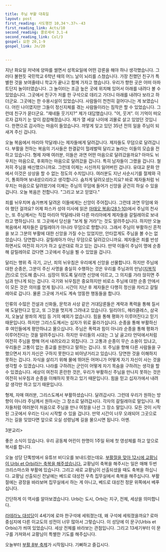 ```yaml
---

title: 주님 부활 대축일
layout: post 
first_reading: 사도행전 10,34ㄱ.37ㄴ-43
first_reading_link: Acts/10
second_reading: 콜로새서 3,1-4
second_reading_link: Col/3
gospel: 요한 20,1-9
gospel_link: Jn/20
 

---
```


지난 화요일 저녁에 양파를 썰면서 성목요일에 어떤 강론을 해야 하나 생각했습니다. 그러다 불현듯 국민학교 6학년 때의 어느 날이 뇌리를 스쳤습니다. 가장 친했던 친구가 특별한 것을 보여줄테니 학교가 끝나고 함께 가자고 했습니다. 우리가 향한 곳은 어떠 아파트단지 놀이터였습니다. 그 놀이터는 조금 높은 곳에 위치해 있어서 아래를 내려다 볼 수 있었습니다. 그곳에서 친구가 저를 한 구석으로 데리고 가더니 아래를 내려다 보라고 하더군요. 그곳에는 한 수용시설이 있었습니다. 사람들이 천천히 걸어다니는 게 보였습니다. 어린 나이였지만 그들이 정신지체를 겪는 사람들이라는 짐작은 할 수 있었습니다. 그런데 친구가 묻더군요. "쟤네들 웃기지?" 제가 대답했습니다. "어, 웃겨". 이 기억이 떠오르자 갑자기 눈 앞이 캄캄해졌습니다. 제가 열 세살 나이에 괴물로 살고 있었던 것입니다. 한편으로 감사하는 마음이 들었습니다. 까맣게 잊고 있던 35년 전의 일을 주님이 되새겨 주신 겁니다.

오늘 복음에서 마리아 막달레나는 제자들에게 달려갑니다. 제자들도 무덤으로 달려갑니다. 부활을 전하는 복음의 기사들은 한결같이 헐레벌떡 달리고 놀라는 이들의 모습을 전하고 있습니다. 형제 자매 여러분, 이들은 과연 어떤 마음으로 달려갔을까요? 아마도 뉘우치는 마음으로, 후회하는 마음으로 달려갔을 겁니다. 특히 남자들이 그랬을 겁니다. 철저히 주님을 배신했으니까요. 그런데 이제는 시신까지 잃어버린 겁니다. 유대교 문화 안에서 이것은 상상을 할 수 없는 정도의 수치입니다. 여러분도 지난 사순시기를 절제와 극기, 통회하며 보내셨으리라고 생각합니다. 숨차게 달려오셨는지요? 바로 제자들처럼 뉘우치는 마음으로 달려왔기에 이제는 주님의 무덤에 들어가 신앙을 굳건히 하실 수 있을 겁니다. 오늘 복음은 전합니다. "그리고 보고 믿었다."

죄를 뉘우치며 숨가쁘게 달려온 이들에게는 신앙이 주어집니다. 그런데 과연 무덤에 와야 했던 걸까요? 어제 파스카 성야 미사에 읽은 <a href="https://bible.cbck.or.kr/Knb/Mt/28">마태오 복음(28,1-10)</a>에서 주님의 천사는, 또 주님께서는 직접 마리아 막달레나와 다른 마리아에게 제자들을 갈릴레아로 보내라고 명하십니다. 또 그곳에서 당신을 "보게 될 거라"는 것도 알려주십니다. 하지만 오늘 복음에서 제자들은 갈릴레아가 아니라 무덤으로 향합니다. 그래서 주님이 부활하신 흔적을 보고 그분의 부활에 대한 신앙을 가질 수는 있었지만, 안타깝게도 주님을 볼 수는 없었습니다. 당연합니다. 갈릴레아가 아닌 무덤으로 달려갔으니까요. 제자들은 죄를 반성하면서도 여전히 자기가 하고 싶은대로 하고 있는 겁니다. 만약 이들이 주님이 명에 순종해 갈릴레아로 갔다면 그곳에서 주님을 뵐 수 있었을 겁니다.

달리는 행위 즉 극기, 고난, 죄의 뉘우침은 우리에게 신앙을 선물합니다. 하지만 주님에 대한 순종은, 그분이 주신 사명을 충실히 수행하는 것은 우리를 주님과의 만남(<a href="https://maria.catholic.or.kr/dictionary/term/term_view.asp?ctxtIdNum=3321&keyword=&gubun=01">지복직관</a>)으로 인도해 줍니다. 심장이 뛰도록 달리면 신앙에 이르고, 그 의지를 가라 앉히면 주님과 만나게 되는 겁니다. 극기와 뉘우침은 중요하지만 비로소 주님에 대한 순종 안에서 이 모든 것은 의미를 얻게 됩니다. 시간이 지난 후 제자들은 다행히 정신을 차리고 갈릴레아로 갑니다. 물론 그곳에 가서도 계속 엉뚱한 행동들을 합니다.

인류의 수많은 전설과 신화들, 문학과 사상 같은 거대담론들은 계략과 폭력을 통해 질서에 도달한다고 믿고, 또 그것을 멋지게 그려내고 있습니다. 일리야드, 헤라클레스, 삼국지, 오늘날 왕좌의 게임 등 거의 예외가 없습니다. 힘을 통해 평화가 이루어진다고 믿기 때문입니다. 하지만 그리스도께서는 십자가 위로 올라가십니다. 순종을 통해 부활하신 후 여인들에게 평안하냐고 물으십니다. 주님은 폭력과 힘이 아니라 순종을 통해 평화가 이루어진다는 것을 알려주십니다. 하지만 우리들의 시대는 그 날 골고타 언덕에서처럼 여전히 주님을 향해 어서 내려오라고 외칩니다. 그 고통과 순종이 무슨 소용이 있냐고, 우리들은 고통이 없는 종교를 원한다고 말하는 겁니다. 또 주님을 향해 다른 사람들을 구했으면서 자기 자신은 구하지 못한다고 비아냥거리고 있습니다. 당연한 것을 이해하지 못하는 겁니다. 자식을 살리기 위해 물에 뛰어든 어머니가 어떻게 자기 자신이 사는 것을 생각할 수 있겠습니다. 나라를 구하려는 군인이 어떻게 자기 목숨을 구하려는 생각을 할 수 있겠습니다. 세상이 여전히 혼란한 것은, 우리가 부활하신 주님을 만나지 못하는 것은 여전히 뉘우침과 순종을 이해하지 못하고 있기 때문입니다. 힘을 믿고 십자가에서 내려갈 생각만 하고 있기 때문입니다.

형제, 자매 여러분, 그리스도께서 부활하셨습니다. 달려갑시다. 그런데 우리가 원하는 방향이 아니라 주님께서 원하시는 그 장소로 달려갑시다. 각자의 갈릴레아로 말입니다. 제자들처럼 여러분이 처음으로 주님을 만나 여정을 나선 그 장소 말입니다. 모든 것이 시작된 그곳에서 우리는 다시 시작할 수 있을 겁니다. 만약 시간이 너무 오래되어 그곳으로 가는 길을 잊었다면 앞으로 오실 성령님께 길을 물으시면 됩니다. 아멘.

3분교리>

좋은 소식이 있습니다. 우리 공동체 어린이 한명이 1주일 뒤에 첫 영성체를 하고 앞으로 복사를 합니다.

오늘 성당 단톡방에서 유튜브 비디오를 보내드렸는데요. <a href="https://www.vatican.va/content/francesco/en/events/event.dir.html/content/vaticanevents/en/2023/4/9/urbi-et-orbi.html">부활절을 맞아 12시에 교황님이 Urbi et Orbi라는 축복을 해주셨습니다.</a> 교황님이 축복을 해주시는 일은 매해 두번 크리스마스와 부활에 있습니다. 그리고 새로 교황님이 선출되셨을 때도 축복을 하십니다.
교황님 선출되신 전날에는 베드로 대성전 우측 집무실에서 축복을 해주십니다. 부활절에는 광장을 바라보며 집무실에서 하는 게 아니고, 베드로 대성전 정문 위쪽에서 베푸십니다.

간단하게 이 역사를 알아보겠습니다. Urbi는 도시, Orbi는 지구, 전체, 세상을 의미합니다.

<a href="https://maria.catholic.or.kr/dictionary/term/term_view.asp?ctxtIdNum=5454&keyword=%EB%9D%BC%ED%85%8C%EB%9D%BC%EB%85%B8&gubun=02">라테라노 대성당</a>이 4세기에 로마 한구석에 세워졌는데, 왜 구석에 세워졌을까요? 로마 중심지에 다른 이교도의 성전이 너무 많아서 그렇습니다. 이 성당에 이 문구(Urbis et Orbis)가 씌여 있었습니다. 세상 전체를 바라보는 관점입니다.
그리고 13세기부터 이 문구를 가져와서 교황님이 특별한 기도를 해주십니다.

오늘부터 <a href="https://pds.catholic.or.kr/pdsm/bbs_view.asp?id=25307&mwtype=S&menu=4826">부활 8부 축제</a>가 시작됩니다. 기뻐하고 즐깁시다.
